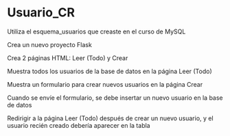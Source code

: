 # Usuario_CR
Utiliza el esquema_usuarios que creaste en el curso de MySQL

Crea un nuevo proyecto Flask

Crea 2 páginas HTML: Leer (Todo) y Crear

Muestra todos los usuarios de la base de datos en la página Leer (Todo)

Muestra un formulario para crear nuevos usuarios en la página Crear

Cuando se envíe el formulario, se debe insertar un nuevo usuario en la base de datos

Redirigir a la página Leer (Todo) después de crear un nuevo usuario, y el usuario recién creado debería aparecer en la tabla 
